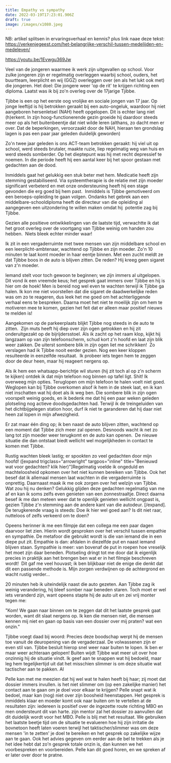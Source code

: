 ```yaml
---
title: Empathy vs sympathy
date: 2022-03-19T17:23:01.906Z
draft: true
image: /images/x1080.jpeg
---
```

NB: artikel splitsen in ervaringsverhaal en kennis? plus link naae deze tekst: https://verkenjegeest.com/het-belangrijke-verschil-tussen-medelijden-en-medeleven/


https://youtu.be/1Evwgu369Jw

Veel van de jongeren waarmee ik werk zijn uitgevallen op school. Voor zulke jongeren zijn er regelmatig overleggen waarbij school, ouders, het buurtteam, leerplicht en wij (GGZ) overleggen over (en als het lukt ook met) die jongeren. Het doel: Die jongere weer 'op de rit' te krijgen richting een diploma. Laatst was ik bij zo'n overleg over de 17jarige Tjibbe.

Tjibbe is een op het eerste oog vrolijke en sociale jongen van 17 jaar. Op jonge leeftijd is hij betrokken geraakt bij een auto-ongeluk, waardoor hij niet aangeboren hersenletsel (NAH) heeft opgelopen. Dit is echter lang niet (h)erkent. In zijn hoog-functionerende gezin groeide hij daardoor steeds meer op als het buitenbeentje dat niet wilde leren (althans, zo dacht men er over. Dat de beperkingen, veroorzaakt door de NAH, hieraan ten grondslag lagen is pas een paar jaar geleden duidelijk geworden)

Zo'n twee jaar geleden is ons ACT-team betrokken geraakt: hij viel uit op school, werd steeds brutaler, maakte ruzie, liep regelmatig weg van huis en werd steeds somberder. Op het dieptepunt was hij met recht depressief te noemen. In die periode heeft hij een aantal keer bij het spoor gestaan met gedachten aan de dood.

Inmiddels gaat het gelukkig een stuk beter met hem. Medicatie heeft zijn stemming gestabiliseerd. Via systeemtherapie is de relatie met zijn moeder significant verbeterd en met onze ondersteuning heeft hij een stage gevonden die erg goed bij hem past.  Inmiddels is Tjibbe gemotiveerd om een beroeps-opleiding te gaan volgen. Ondanks het gebrek aan een middelbare-schooldiploma heeft de directeur van die opleiding al aangegeven een uitzondering te willen maken omdat hij  potentie zag bij Tjibbe.

Gezien alle positieve ontwikkelingen van de laatste tijd, verwachtte ik dat het groot overleg over de voortgang van Tjibbe weinig om handen zou hebben.  Niets bleek echter minder waar!

Ik zit in een vergaderruimte met twee mensen van zijn middelbare school en een leerplicht-ambtenaar, wachtend op Tjibbe en zijn moeder. Zo'n 10 minuten te laat komt moeder in haar eentje binnen. Met een zucht meldt ze dat Tjibbe boos in de auto is blijven zitten. De reden? Hij kreeg geen sigaret van z'n moeder.

Iemand stelt voor toch gewoon te beginnen; we zijn immers al uitgelopen. Dit vond ik een vreemde keus; het gesprek gaat immers over Tjibbe en hij is hier om de hoek! Men is bereid nog wel even te wachten terwijl ik Tjibbe ga halen. Ik kon me niet voorstellen dat die sigaret de daadwerkelijke reden was om zo te reageren, dus leek het me goed om het achterliggende verhaal eens te bespreken. Daarna moet het niet te moeilijk zijn om hem te motiveren mee te komen, gezien het feit dat er alleen maar positief nieuws te melden is!

Aangekomen op de parkeerplaats blijkt Tjibbe nog steeds in de auto te zitten.  Zijn muts heeft hij diep over zijn ogen getrokken en hij zit onderuitgezakt op de bijrijdersstoel. Als ik zacht op het raam klop, kijkt hij langzaam op van zijn telefoonscherm, schud kort z'n hoofd en laat zijn blik weer zakken. De uiterst sombere blik in zijn ogen liet me schrikken!  Zo verslagen had ik Tjibbe nooit eerder gezien. Nog een keer kloppen resulteerde in eenzelfde resultaat.  Ik probeer iets tegen hem te zeggen door de deur heen, maar hij reageert nergens op.

Als ik hem een whatsapp-berichtje wil sturen (hij zit toch al op z'n scherm te kijken) ontdek ik dat mijn telefoon nog binnen op tafel ligt. Shit! Ik overweeg mijn opties. Teruglopen om mijn telefoon te halen voelt niet goed. Weglopen kan bij Tjibbe overkomen alsof ik hem in de steek laat, en ik kan niet inschatten wat hij doet als ik weg ben. Die sombere blik in zijn ogen voorspelt weinig goeds, en ik bedenk me dat hij een paar weken geleden plotseling nog actieve doodsgedachten had. Terwijl ik de treingeluiden van het dichtbijgelegen station hoor, durf ik niet te garanderen dat hij daar niet heen zal lopen in mijn afwezigheid.

Er zat maar één ding op; ik ben naast de auto blijven zitten, wachtend op een moment dat Tjibbe zich meer zal openen. Desnoods wacht ik net zo lang tot zijn moeder weer terugkomt en de auto kan openen.  De nieuwe situatie die dan ontstaat biedt wellicht wel mogelijkheden in contact te komen met Tjibbe.

Rustig wachten bleek lastig; er spookten zo veel gedachten door mijn hoofd! ([expand trigclass="arrowright" targpos="inline" title="Benieuwd wat voor gedachten? klik hier)"]Regelmatig voelde ik ongeduld en machteloosheid opkomen over het niet kunnen bereiken van Tjibbe. Ook het besef dat ik allemaal mensen laat wachten in die vergaderruimte is onprettig. Daarnaast maak ik me ook zorgen over het welzijn van Tjibbe. Wat zou hij nu denken? Gelukkig glijden deze gedachten regelmatig van me af en kan ik soms zelfs even genieten van een zonnestraaltje. Direct daarna besef ik me dan meteen weer dat te openlijk genieten wellicht ongpast is,  gezien Tjibbe z'n stemming aan de andere kant van die autodeur. [/expand]. De terugkerende vraag is steeds: Doe ik hier wel goed aan? Is dit niet raar, nutteloos of zelfs verkeerd om te doen?

Opeens herinner ik me een filmpje dat een collega me een paar dagen daarvoor liet zien. Hierin wordt gesproken over het verschil tussen empathie en sympathie. De metafoor die gebruikt wordt is die van iemand die in een diepe put zit. Empathie is dan: afdalen in diezelfde put en naast iemand blijven staan. Sympathie is meer: van bovenaf de put in roepen hoe vreselijk het moet zijn daar beneden. Plotseling dringt tot me door dat ik eigenlijk precies in praktijk aan het brengen ben wat er in het filmpje beschreven wordt!  Dit gaf me veel houvast; ik ben blijkbaar niet de enige die denkt dat dit een passende methode is. Mijn zorgen verdwijnen op de achtergrond en wacht rustig verder...




20 minuten heb ik uiteindelijk naast die auto gezeten. Aan Tjibbe zag ik weinig verandering, hij bleef somber naar beneden staren. Toch moet er wel iets veranderd zijn, want opeens stapte hij de auto uit en zei vrij monter tegen me:

"Kom! We gaan naar binnen om te zeggen dat dit het laatste gesprek gaat worden, want dit slaat nergens op. Ik ken die mensen niet, die mensen kennen mij niet en gaan op basis van een dossier over mij praten? wat een onzin."

Tjibbe voegt daad bij woord: Precies deze boodschap werpt hij de mensen toe vanuit de deuropening van de vergaderzaal. De volwassenen zijn er even stil van. Tjibbe besluit hierop snel weer naar buiten te lopen. Ik ben er maar weer achteraan gelopen! Buiten wijdt Tjibbe wat meer uit over hoe onzinnig hij de situatie vindt. Ik geef aan te snappen wat hij bedoeld, maar leg hem tegelijkertijd uit dat het misschien slimmer is om deze situatie wat tactischer aan te pakken. Al




Pelle kan met me meezien dat hij wel wat te halen heeft bij haar; zij moet dat dossier immers invullen. is het niet slimmer om (op een zakelijke manier) het contact aan te gaan om je doel voor elkaar te krijgen? Pelle snapt wat ik bedoel, maar kan (nog) niet over zijn boosheid heenstappen. Het gesprek is inmiddels klaar en moeder komt ook naar buiten om te vertellen at de resultaten zijn: iedereen is positief over de ingezette route richting MBO en men ondersteunt dit van harte. zijn mentor zal het dossier zo aanvullen dat dit duidelijk wordt voor het MBO. Pelle is blij met het resultaat. We gebruiken het laatste beetje tijd om de situatie te evalueren hoe hij zijn irritatie de bovnetoon heeft laten voeren terwijl het taktischer/slimmer was om deze mensen 'in te zetten' je doel te bereiken en het gesprek op zakelijke wijze aan te gaan. Ook het advies gegeven om eerder aan de bel te trekken als je het idee hebt dat zo'n gesprek totale onzin is, dan kunnen we het voorbespreken en voorbereiden. Pelle kan dit goed horen, en we spreken af er later over door te pratne.